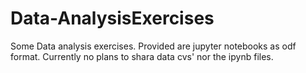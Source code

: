 # Data-AnalysisExercises
Some Data analysis exercises. Provided are jupyter notebooks as odf format. Currently no plans to shara data cvs' nor the ipynb files.
